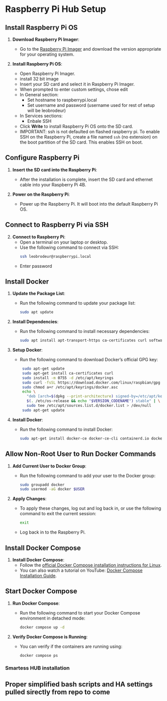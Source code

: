 # Raspberry Pi Hub Setup

## Install Raspberry Pi OS

1. **Download Raspberry Pi Imager**:
   - Go to the [Raspberry Pi Imager](https://www.raspberrypi.org/software/) and download the version appropriate for your operating system.

2. **Install Raspberry Pi OS**:
   - Open Raspberry Pi Imager.
   - install 32 bit image
   - Insert your SD card and select it in Raspberry Pi Imager.
   - When prompted to enter custom settings, chose edit
   - In General section:
     - Set hostname to raspberrypi.local
     - Set username and password (username used for rest of setup will be leobrodeur)
   - In Services sections:
     - Enbale SSH
   - Click **Write** to install Raspberry Pi OS onto the SD card.
   - IMPORTANT: ssh is not defaulted on flashed raspberry pi. To enable SSH on the Raspberry Pi, create a file named `ssh` (no extension) on the boot partition of the SD card. This enables SSH on boot.

## Configure Raspberry Pi

1. **Insert the SD card into the Raspberry Pi**:
   - After the installation is complete, insert the SD card and ethernet cable into your Raspberry Pi 4B.

2. **Power on the Raspberry Pi**:
   - Power up the Raspberry Pi. It will boot into the default Raspberry Pi OS.

## Connect to Raspberry Pi via SSH

2. **Connect to Raspberry Pi**:
   - Open a terminal on your laptop or desktop.
   - Use the following command to connect via SSH:
     ```bash
     ssh leobrodeur@raspberrypi.local
     ```
   - Enter password

## Install Docker

1. **Update the Package List**:
   - Run the following command to update your package list:
     ```bash
     sudo apt update
     ```

2. **Install Dependencies**:
   - Run the following command to install necessary dependencies:
     ```bash
     sudo apt install apt-transport-https ca-certificates curl software-properties-common
     ```

3. **Setup Docker**:
   - Run the following command to download Docker’s official GPG key:
     ```bash
      sudo apt-get update
      sudo apt-get install ca-certificates curl
      sudo install -m 0755 -d /etc/apt/keyrings
      sudo curl -fsSL https://download.docker.com/linux/raspbian/gpg -o /etc/apt/keyrings/docker.asc
      sudo chmod a+r /etc/apt/keyrings/docker.asc
      echo \
        "deb [arch=$(dpkg --print-architecture) signed-by=/etc/apt/keyrings/docker.asc] https://download.docker.com/linux/raspbian \
        $(. /etc/os-release && echo "$VERSION_CODENAME") stable" | \
        sudo tee /etc/apt/sources.list.d/docker.list > /dev/null
      sudo apt-get update
     ```

4. **Install Docker**:
   - Run the following command to install Docker:
     ```bash
     sudo apt-get install docker-ce docker-ce-cli containerd.io docker-buildx-plugin docker-compose-plugin
     ```

## Allow Non-Root User to Run Docker Commands

1. **Add Current User to Docker Group**:
   - Run the following command to add your user to the Docker group:
     ```bash
     sudo groupadd docker
     sudo usermod -aG docker $USER
     ```

2. **Apply Changes**:
   - To apply these changes, log out and log back in, or use the following command to exit the current session:
     ```bash
     exit
     ```
   - Log back in to the Raspberry Pi.

## Install Docker Compose

1. **Install Docker Compose**:
   - Follow the [official Docker Compose installation instructions for Linux](https://docs.docker.com/compose/install/).
   - You can also watch a tutorial on YouTube: [Docker Compose Installation Guide](https://www.youtube.com/watch?v=Cvjc66-mkFo).

## Start Docker Compose

1. **Run Docker Compose**:
   - Run the following command to start your Docker Compose environment in detached mode:
     ```bash
     docker compose up -d
     ```

2. **Verify Docker Compose is Running**:
   - You can verify if the containers are running using:
     ```bash
     docker compose ps
     ```
### Smartess HUB installation
## Proper simplified bash scripts and HA settings pulled sirectly from repo to come
